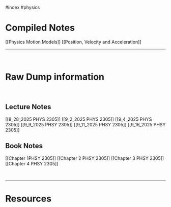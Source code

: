 #index #physics 



# Compiled Notes
[[Physics Motion Models]]
[[Position, Velocity and Acceleration]]

---
&emsp;


# Raw Dump information
&emsp;

## Lecture Notes
[[8_28_2025 PHYS 2305]]
[[9_2_2025 PHYS 2305]]
[[9_4_2025 PHYS 2305]]
[[9_9_2025 PHSY 2305]]
[[9_11_2025 PHSY 2305]]
[[9_16_2025 PHSY 2305]]

## Book Notes
[[Chapter 1PHSY 2305]]
[[Chapter 2 PHSY 2305]]
[[Chapter 3 PHSY 2305]]
[[Chapter 4 PHSY 2305]]

&emsp;

---
# Resources